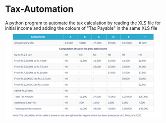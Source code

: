 # Tax-Automation
A python program to automate the tax calculation by reading the XLS file for initial income and adding the coloum of "Tax Payable" in the same XLS file 
![Screenshot](https://github.com/ShreyasSubhedar/Tax-Automation/blob/master/Screenshot%20from%202020-04-28%20.png)
